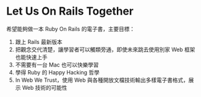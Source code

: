 # Let Us On Rails Together

希望能夠做一本 Ruby On Rails 的電子書，主要目標：

1. 跟上 Rails 最新版本
2. 把觀念交代清楚，讓學習者可以觸類旁通，即使未來跳去使用別家 Web 框架也能快速上手
3. 不需要有一台 Mac 也可以快樂學習
4. 學得 Ruby 的 Happy Hacking 哲學
5. In Web We Trust，使用 Web 與各種開放文檔技術輸出多樣電子書格式，展示 Web 技術的可能性
